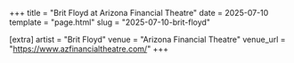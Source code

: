 +++
title = "Brit Floyd at Arizona Financial Theatre"
date = 2025-07-10
template = "page.html"
slug = "2025-07-10-brit-floyd"

[extra]
artist = "Brit Floyd"
venue = "Arizona Financial Theatre"
venue_url = "https://www.azfinancialtheatre.com/"
+++
